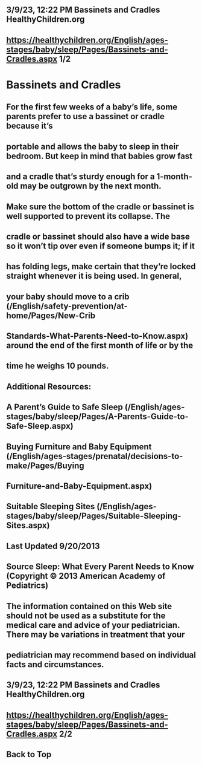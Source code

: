 ## 3/9/23, 12:22 PM Bassinets and Cradles HealthyChildren.org 

## https://healthychildren.org/English/ages-stages/baby/sleep/Pages/Bassinets-and-Cradles.aspx 1/2 

# Bassinets and Cradles 

## For the first few weeks of a baby’s life, some parents prefer to use a bassinet or cradle because it’s 

## portable and allows the baby to sleep in their bedroom. But keep in mind that babies grow fast 

## and a cradle that’s sturdy enough for a 1-month-old may be outgrown by the next month. 

## Make sure the bottom of the cradle or bassinet is well supported to prevent its collapse. The 

## cradle or bassinet should also have a wide base so it won’t tip over even if someone bumps it; if it 

## has folding legs, make certain that they’re locked straight whenever it is being used. In general, 

## your baby should move to a crib (/English/safety-prevention/at-home/Pages/New-Crib

## Standards-What-Parents-Need-to-Know.aspx) around the end of the first month of life or by the 

## time he weighs 10 pounds. 

## Additional Resources: 

## A Parent’s Guide to Safe Sleep (/English/ages-stages/baby/sleep/Pages/A-Parents-Guide-to-Safe-Sleep.aspx) 

## Buying Furniture and Baby Equipment (/English/ages-stages/prenatal/decisions-to-make/Pages/Buying

## Furniture-and-Baby-Equipment.aspx) 

## Suitable Sleeping Sites (/English/ages-stages/baby/sleep/Pages/Suitable-Sleeping-Sites.aspx) 

## Last Updated 9/20/2013 

## Source Sleep: What Every Parent Needs to Know (Copyright © 2013 American Academy of Pediatrics) 

## The information contained on this Web site should not be used as a substitute for the medical care and advice of your pediatrician. There may be variations in treatment that your 

## pediatrician may recommend based on individual facts and circumstances. 


## 3/9/23, 12:22 PM Bassinets and Cradles HealthyChildren.org 

## https://healthychildren.org/English/ages-stages/baby/sleep/Pages/Bassinets-and-Cradles.aspx 2/2 

## Back to Top 


